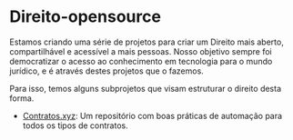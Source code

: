 # Direito-opensource

Estamos criando uma série de projetos para criar um Direito mais aberto, compartilhável e acessível a mais pessoas. 
Nosso objetivo sempre foi democratizar o acesso ao conhecimento em tecnologia para o mundo jurídico, e é através destes projetos que o fazemos. 

Para isso, temos alguns subprojetos que visam estruturar o direito desta forma. 

- [Contratos.xyz](https://github.com/legalclass/contratos.xyz): Um repositório com boas práticas de automação para todos os tipos de contratos. 
